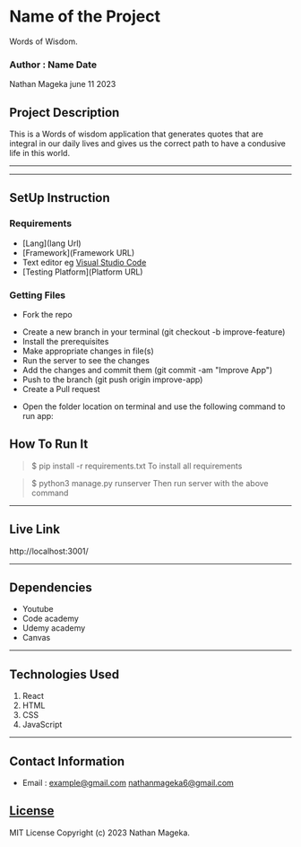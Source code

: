 # Name of the Project
Words of Wisdom.
### Author : Name Date
Nathan Mageka june 11 2023
## Project Description
This is a Words of wisdom application that generates quotes that are integral in our daily lives and gives us the correct path to have a condusive life in this world.
******
********
## SetUp Instruction
### Requirements
* [Lang](lang Url)
* [Framework](Framework URL)
* Text editor eg [Visual Studio Code](https://code.visualstudio.com/download)
* [Testing Platform](Platform URL)


### Getting Files
* Fork the repo
- Create a new branch in your terminal (git checkout -b improve-feature)
- Install the prerequisites
- Make appropriate changes in file(s)
- Run the server to see the changes
- Add the changes and commit them (git commit -am "Improve App")
- Push to the branch (git push origin improve-app)
- Create a Pull request
* Open the folder location on terminal and use the following command to run app:

## How To Run It
>  $ pip install -r requirements.txt
To install all requirements

> $ python3 manage.py runserver
Then run server with the above command
*****
## Live Link
http://localhost:3001/
*****
## Dependencies
- Youtube
- Code academy
- Udemy academy
- Canvas
*****
## Technologies Used
1. React
2. HTML
3. CSS
4. JavaScript
*****
## Contact Information
* Email : example@gmail.com
nathanmageka6@gmail.com
## [License](LICENSE)
MIT License
Copyright (c) 2023 Nathan Mageka.





